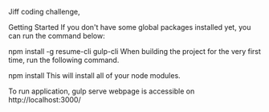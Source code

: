 Jiff coding challenge,

Getting Started
If you don't have some global packages installed yet, you can run the command below:

npm install -g resume-cli gulp-cli
When building the project for the very first time, run the following command.

npm install
This will install all of your node modules.

To run application, 
gulp serve 
webpage is accessible on http://localhost:3000/


